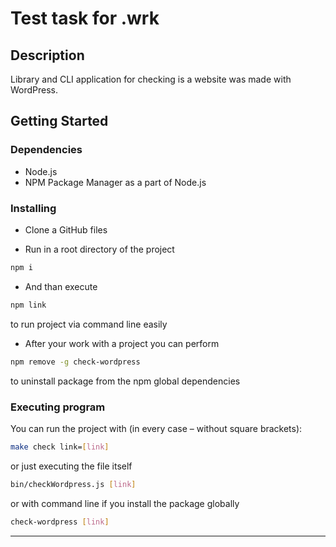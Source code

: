 # Test task for .wrk

## Description

Library and CLI application for checking is a website was made with WordPress.

## Getting Started

### Dependencies

* Node.js
* NPM Package Manager as a part of Node.js

### Installing

* Clone a GitHub files

* Run in a root directory of the project
```sh
npm i
```
* And than execute
```sh
npm link
```
to run project via command line easily
* After your work with a project you can perform
```sh
npm remove -g check-wordpress
```
to uninstall package from the npm global dependencies

### Executing program

You can run the project with (in every case – without square brackets):

```sh
make check link=[link]
```
or just executing the file itself

```sh
bin/checkWordpress.js [link]
```

or with command line if you install the package globally

```sh
check-wordpress [link]
```
___
